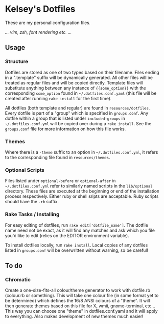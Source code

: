 Kelsey's Dotfiles
===================

These are my personal configuration files.

_... vim, zsh, font rendering etc. ..._


Usage
-------

### Structure
Dotfiles are stored as one of two types based on their filename. Files ending in a ".template" suffix will be dynamically generated. All other files will be treated as regular files and will be copied directly. Template files will substitute anything between any instance of `{{some_option}}` with the corresponding `some_option` found in `~/.dotfiles.conf.yaml` (this file will be created after running `rake install` for the first time).

All dotfiles (both template and regular) are found in `resources/dotfiles`. Every dotfile is part of a "group" which is specified in `groups.conf`. Any dotfile within a group that is listed under `included-groups` in `~/.dotfiles.conf.yml` will be copied over during a `rake install`. See the `groups.conf` file for more information on how this file works.

### Themes
Where there is a `-theme` suffix to an option in `~/.dotfiles.conf.yml`, it refers to the corresponding file found in `resources/themes`.

### Optional Scripts
Files listed under `optional-before` or `optional-after` in `~/.dotfiles.conf.yml` refer to similarly named scripts in the `lib/optional` directory. These files are executed at the beginning or end of the installation process respectively. Either ruby or shell sripts are acceptable. Ruby scripts should have the `.rb` suffix.

### Rake Tasks / Installing
For easy editing of dotfiles, run `rake edit['dotfile_name']`. The dotfile name need not be exact, as it will find any matches and ask which you file you'd like to edit (relies on the EDITOR environment variable).

To install dotfiles locally, run `rake install`. Local copies of any dotfiles listed in `groups.conf` will be overwritten without warning, so be careful!


To do
-------

### Chromatic
Create a one-size-fits-all colour/theme generator to work with dotfile.rb (colour.rb or something). This will take one colour file (in some format yet to be determined) which defines the 16/8 ANSI colours of a "theme". It will then generate themes based on this file for X, wmii, gnome-terminal, etc... This way you can choose one "theme" in dotfiles.conf.yaml and it will apply to everything. Also makes development of new themes much easier!
